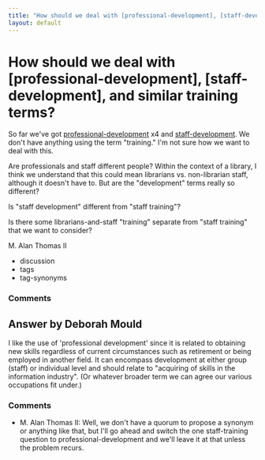 ```yaml
---
title: "How should we deal with [professional-development], [staff-development], and similar training terms?"
layout: default
---
```

How should we deal with [professional-development], [staff-development], and similar training terms?
=====================
So far we've got
[professional-development](http://libraries.stackexchange.com/questions/tagged/professional-development "show questions tagged 'professional-development'")
x4 and
[staff-development](http://libraries.stackexchange.com/questions/tagged/staff-development "show questions tagged 'staff-development'").
We don't have anything using the term "training." I'm not sure how we
want to deal with this.

Are professionals and staff different people? Within the context of a
library, I think we understand that this could mean librarians vs.
non-librarian staff, although it doesn't have to. But are the
"development" terms really so different?

Is "staff development" different from "staff training"?

Is there some librarians-and-staff "training" separate from "staff
training" that we want to consider?

M. Alan Thomas II

<ul class="tags"><li class="tag">discussion</li><li class="tag">tags</li><li class="tag">tag-synonyms</li></ul>

### Comments ###


Answer by Deborah Mould
----------------
I like the use of 'professional development' since it is related to
obtaining new skills regardless of current circumstances such as
retirement or being employed in another field. It can encompass
development at either group (staff) or individual level and should
relate to "acquiring of skills in the information industry". (Or
whatever broader term we can agree our various occupations fit under.)

### Comments ###
* M. Alan Thomas II: Well, we don't have a quorum to propose a synonym or anything like that,
but I'll go ahead and switch the one staff-training question to
professional-development and we'll leave it at that unless the problem
recurs.

